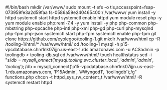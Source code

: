 #!/bin/bash
mkdir /var/www/
sudo mount -t efs -o tls,accesspoint=fsap-073959fe3a2d59faa fs-0586a59e240465400:/ /var/www/
yum install -y httpd 
systemctl start httpd
systemctl enable httpd
yum module reset php -y
yum module enable php:remi-7.4 -y
yum install -y php php-common php-mbstring php-opcache php-intl php-xml php-gd php-curl php-mysqlnd php-fpm php-json
systemctl start php-fpm
systemctl enable php-fpm
git clone https://github.com/eyolegoo/tooling-1.git
mkdir /var/www/html
cp -R /tooling-1/html/*  /var/www/html/
cd /tooling-1
mysql -h p15-vpcdatabase.chm1nk07ijjn.us-east-1.rds.amazonaws.com -u ACSadmin -p toolingdb < tooling-db.sql
cd /var/www/html/
touch healthstatus
sed -i "s/$db = mysqli_connect('mysql.tooling.svc.cluster.local', 'admin', 'admin', 'tooling');/$db = mysqli_connect('p15-vpcdatabase.chm1nk07ijjn.us-east-1.rds.amazonaws.com, 'P15Admin', '#Wyngod1', 'toolingdb');/g" functions.php
chcon -t httpd_sys_rw_content_t /var/www/html/ -R
systemctl restart httpd







